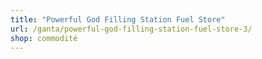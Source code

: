 ```yaml
---
title: "Powerful God Filling Station Fuel Store"
url: /ganta/powerful-god-filling-station-fuel-store-3/
shop: commodité
---
```

